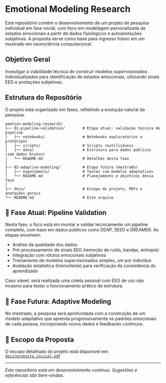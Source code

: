 # Emotional Modeling Research

Este repositório contém o desenvolvimento de um projeto de pesquisa individual em fase inicial, com foco em modelagem personalizada de estados emocionais a partir de dados fisiológicos e autoanotações subjetivas. A proposta serve como base para ingresso futuro em um mestrado em neurociência computacional.

##  Objetivo Geral

Investigar a viabilidade técnica de construir modelos supervisionados individualizados para identificação de estados emocionais, utilizando sinais EEG e anotações subjetivas.

## Estrutura do Repositório

O projeto está organizado em fases, refletindo a evolução natural da pesquisa:

```
emotion-modeling-research/
├── 01-pipeline-validation/        # Etapa atual: validação técnica de pipeline
│   ├── notebooks/                 # Notebooks exploratórios e protótipos
│   ├── scripts/                   # Scripts reutilizáveis
│   ├── data/                      # Estrutura para dados públicos (sem dados brutos)
│   └── README.md                  # Detalhes desta fase
│
├── 02-adaptive-modeling/          # Etapa futura (mestrado)
│   ├── experiments/               # Testes com modelos adaptativos
│   └── README.md                  # Planejamento e objetivos dessa fase
│
├── docs/                          # Escopo do projeto, PDFs e anotações gerais
└── README.md                      # Este arquivo
```

## 📍 Fase Atual: Pipeline Validation

Nesta fase, o foco está em montar e validar tecnicamente um pipeline completo, com base em dados públicos como DEAP, SEED e DREAMER. As etapas envolvem:
- Análise da qualidade dos dados
- Pré-processamento de sinais EEG (remoção de ruído, bandas, entropia)
- Integração com rótulos emocionais subjetivos
- Treinamento de modelos supervisionados simples, um por indivíduo
- Avaliação estatística (treino/teste) para verificação da consistência do aprendizado

Caso viável, será realizada uma coleta pessoal com EEG de uso não invasivo para testar o funcionamento prático da estrutura.

## 🧭 Fase Futura: Adaptive Modeling

No mestrado, a pesquisa será aprofundada com a construção de um modelo adaptativo que aprenda progressivamente os padrões emocionais de cada pessoa, incorporando novos dados e feedbacks contínuos.

## 📄 Escopo da Proposta

O escopo detalhado do projeto está disponível em:  
[`docs/proposta_inicial.pdf`](docs/proposta_inicial.pdf)

---

*Este repositório está em desenvolvimento contínuo. Sugestões e referências são bem-vindas.*